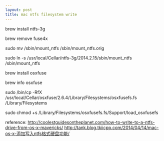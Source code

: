```yaml
---
layout: post
title: mac ntfs filesystem write
---
```


brew install ntfs-3g

brew remove fuse4x

sudo mv /sbin/mount_ntfs /sbin/mount_ntfs.orig

sudo ln -s /usr/local/Cellar/ntfs-3g/2014.2.15/sbin/mount_ntfs /sbin/mount_ntfs

brew install osxfuse

brew info osxfuse

sudo /bin/cp -RfX /usr/local/Cellar/osxfuse/2.6.4/Library/Filesystems/osxfusefs.fs /Library/Filesystems

sudo chmod +s /Library/Filesystems/osxfusefs.fs/Support/load_osxfusefs


reference:
http://coolestguidesontheplanet.com/how-to-write-to-a-ntfs-drive-from-os-x-mavericks/
http://tank.blog.tkiicpp.com/2014/04/14/mac-os-x-添加写入ntfs格式硬盘功能/

